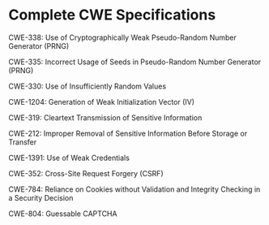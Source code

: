 

# Complete CWE Specifications

CWE-338: Use of Cryptographically Weak Pseudo-Random Number Generator (PRNG)

CWE-335: Incorrect Usage of Seeds in Pseudo-Random Number Generator (PRNG)

CWE-330: Use of Insufficiently Random Values

CWE-1204: Generation of Weak Initialization Vector (IV)

CWE-319: Cleartext Transmission of Sensitive Information

CWE-212: Improper Removal of Sensitive Information Before Storage or Transfer

CWE-1391: Use of Weak Credentials

CWE-352: Cross-Site Request Forgery (CSRF)

CWE-784: Reliance on Cookies without Validation and Integrity Checking in a Security Decision

CWE-804: Guessable CAPTCHA